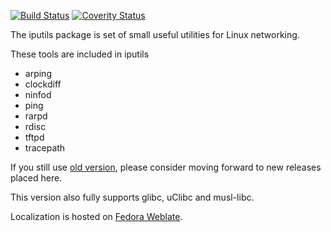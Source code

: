 [![Build Status](https://travis-ci.org/iputils/iputils.svg?branch=master)](https://travis-ci.org/iputils/iputils)
[![Coverity Status](https://scan.coverity.com/projects/1944/badge.svg?flat=1)](https://scan.coverity.com/projects/1944)

The iputils package is set of small useful utilities for Linux networking.

These tools are included in iputils
- arping
- clockdiff
- ninfod
- ping
- rarpd
- rdisc
- tftpd
- tracepath

If you still use [old version](http://www.skbuff.net/iputils/), please consider moving forward to new releases placed here.

This version also fully supports glibc, uClibc and musl-libc.

Localization is hosted on [Fedora Weblate](https://translate.fedoraproject.org/projects/iputils/iputils/).

<!-- vim: set tw=80: -->

